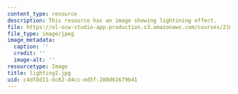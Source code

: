 ```yaml
---
content_type: resource
description: This resource has an image showing lightining effect.
file: https://ol-ocw-studio-app-production.s3.amazonaws.com/courses/21m-873-theater-arts-topics-fall-2004-january-iap-2005/c4df8d11dc62d4cced5f280d61679b41_lighting2.jpg
file_type: image/jpeg
image_metadata:
  caption: ''
  credit: ''
  image-alt: ''
resourcetype: Image
title: lighting2.jpg
uid: c4df8d11-dc62-d4cc-ed5f-280d61679b41
---
```

